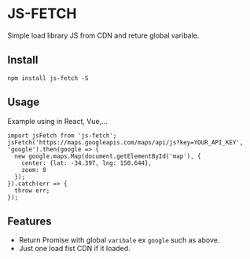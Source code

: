 # JS-FETCH
Simple load library JS from CDN and reture global varibale.

## Install
`npm install js-fetch -S`

## Usage
Example using in React, Vue,...
```
import jsFetch from 'js-fetch';
jsFetch('https://maps.googleapis.com/maps/api/js?key=YOUR_API_KEY', 'google').then(google => {
  new google.maps.Map(document.getElementById('map'), {
    center: {lat: -34.397, lng: 150.644},
    zoom: 8
  });
}).catch(err => {
  throw err;
});
```

## Features
- Return Promise with global `varibale` ex `google` such as above.
- Just one load fist CDN if it loaded.